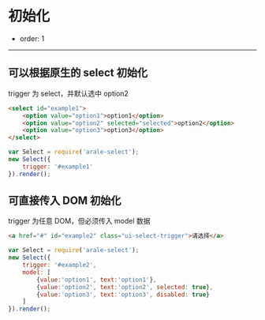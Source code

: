 # 初始化

- order: 1

----

<link rel="stylesheet" href="../spm_modules/alice-select/1.1.0/dist/select-debug.css" />

## 可以根据原生的 select 初始化

trigger 为 select，并默认选中 option2

````html
<select id="example1">
    <option value="option1">option1</option>
    <option value="option2" selected="selected">option2</option>
    <option value="option3">option3</option>
</select>
````

````javascript
var Select = require('arale-select');
new Select({
    trigger: '#example1'
}).render();
````

## 可直接传入 DOM 初始化

trigger 为任意 DOM，但必须传入 model 数据

````html
<a href="#" id="example2" class="ui-select-trigger">请选择</a>
````

````javascript
var Select = require('arale-select');
new Select({
    trigger: '#example2',
    model: [
        {value:'option1', text:'option1'},
        {value:'option2', text:'option2', selected: true},
        {value:'option3', text:'option3', disabled: true}
    ]
}).render();
````

